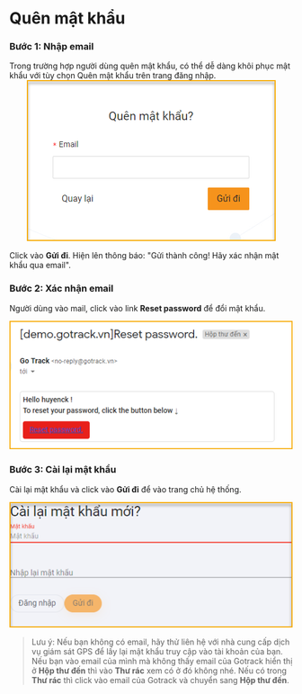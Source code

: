 # Quên mật khẩu

### Bước 1: Nhập email
Trong trường hợp người dùng quên mật khẩu, có thể dễ dàng khôi phục mật khẩu với tùy chọn Quên mật khẩu trên trang đăng nhập. 
<span style="display:block;text-align:center">![Restoring a forgotten password](/docs/assets/images/web-interface/users/forget-password.png)

Click vào **Gửi đi**. Hiện lên thông báo: "Gửi thành công! Hãy xác nhận mật khẩu qua email".
### Bước 2: Xác nhận email
Người dùng vào mail, click vào link **Reset password** để đổi mật khẩu.

<span style="display:block;text-align:center">![Restoring a forgotten password](/docs/assets/images/web-interface/users/mail_reset-password.png)

### Bước 3: Cài lại mật khẩu
Cài lại mật khẩu và click vào **Gửi đi** để vào trang chủ hệ thống.

<span style="display:block;text-align:center">![Restoring a forgotten password ](/docs/assets/images/web-interface/users/reset-password.png)
> Lưu ý: Nếu bạn không có  email, hãy thử liên hệ với nhà cung cấp dịch vụ giám sát GPS để lấy lại mật khẩu truy cập vào tài khoản của bạn.
        Nếu bạn vào email của mình mà không thấy email của Gotrack hiển thị ở **Hộp thư đến** thì vào **Thư rác** xem có ở đó không nhé. Nếu có trong **Thư rác** thì click vào email của Gotrack và chuyển sang **Hộp thư đến**.


